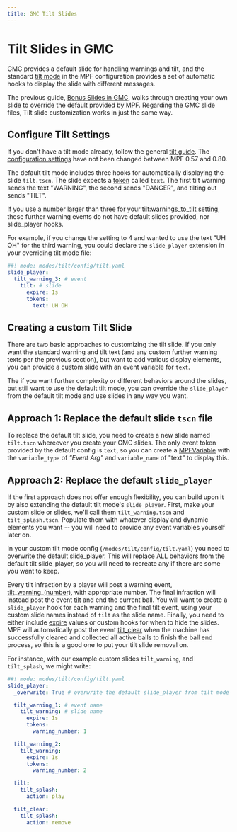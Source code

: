 ```yaml
---
title: GMC Tilt Slides
---
```


# Tilt Slides in GMC

GMC provides a default slide for handling warnings and tilt, and the standard [tilt mode](../../game_logic/modes/tilt.md)
in the MPF configuration provides a set of automatic hooks to display the slide with different messages.

The previous guide, [Bonus Slides in GMC](bonus_mode.md), walks through creating your own slide
to override the default provided by MPF. Regarding the GMC slide files, Tilt slide customization works in just the same way.

## Configure Tilt Settings

If you don't have a tilt mode already, follow the general [tilt guide](../../game_logic/tilt/index.md).
The [configuration settings](../../config/tilt.md#optional-settings) have not been changed between MPF 0.57 and 0.80.

The default tilt mode includes three hooks for automatically displaying the slide `tilt.tscn`.
The slide expects a [token](../reference/slide_player.md#tokens) called `text`.
The first tilt warning sends the text "WARNING", the second sends "DANGER", and tilting out sends "TILT".

If you use a number larger than three for your [tilt:warnings_to_tilt setting](../../config/tilt.md#warnings_to_tilt),
these further warning events do not have default slides provided, nor slide_player hooks.

For example, if you change the setting to 4 and wanted to use the text "UH OH" for the third warning,
you could declare the `slide_player` extension in your overriding tilt mode file:

``` yaml
##! mode: modes/tilt/config/tilt.yaml
slide_player:
  tilt_warning_3: # event
    tilt: # slide
      expire: 1s
      tokens:
        text: UH OH
```

## Creating a custom Tilt Slide

There are two basic approaches to customizing the tilt slide.
If you only want the standard warning and tilt text (and any custom further warning texts per the previous section),
but want to add various display elements, you can provide a custom slide with an event variable for `text`.

The if you want further complexity or different behaviors around the slides, but still want to use the
default tilt mode, you can override the `slide_player` from the default tilt mode and use slides in
any way you want.

## Approach 1: Replace the default slide `tscn` file

To replace the default tilt slide, you need to create a new slide named `tilt.tscn` whereever you
create your GMC slides. The only event token provided by the default config is `text`, so
you can create a [MPFVariable](../reference/mpf-variable.md) with the `variable_type` of *"Event Arg"*
and `variable_name` of "text" to display this.

## Approach 2: Replace the default `slide_player`

If the first approach does not offer enough flexibility, you can build upon it by also extending the default tilt
mode's `slide_player`. First, make your custom slide or slides, we'll call them `tilt_warning.tscn` and `tilt_splash.tscn`.
Populate them with whatever display and dynamic elements you want -- you will need to provide any event variables yourself
later on.

In your custom tilt mode config (`/modes/tilt/config/tilt.yaml`) you need to overwrite the default slide_player.
This will replace ALL behaviors from the default tilt slide_player, so you will need to recreate any if there
are some you want to keep.

Every tilt infraction by a player will post a warning event, [tilt_warning_(number)](../../events/tilt_warning_number.md),
with appropriate number. The final infraction will instead post the event [tilt](../../events/tilt.md) and end the current ball.
You will want to create a `slide_player` hook for each warning and the final tilt event, using your custom slide names instead
of `tilt` as the slide name. Finally, you need to either include [expire](../reference/slide_player.md#expire) values or
custom hooks for when to hide the slides. MPF will automatically post the event [tilt_clear](../../events/tilt_clear.md)
when the machine has successfully cleared and collected all active balls to finish the ball end process, so this
is a good one to put your tilt slide removal on.

For instance, with our example custom slides `tilt_warning`, and `tilt_splash`, we might write:

``` yaml
##! mode: modes/tilt/config/tilt.yaml
slide_player:
  _overwrite: True # overwrite the default slide_player from tilt mode

  tilt_warning_1: # event name
    tilt_warning: # slide name
      expire: 1s
      tokens:
        warning_number: 1

  tilt_warning_2:
    tilt_warning:
      expire: 1s
      tokens:
        warning_number: 2

  tilt:
    tilt_splash:
      action: play

  tilt_clear:
    tilt_splash:
      action: remove

```
